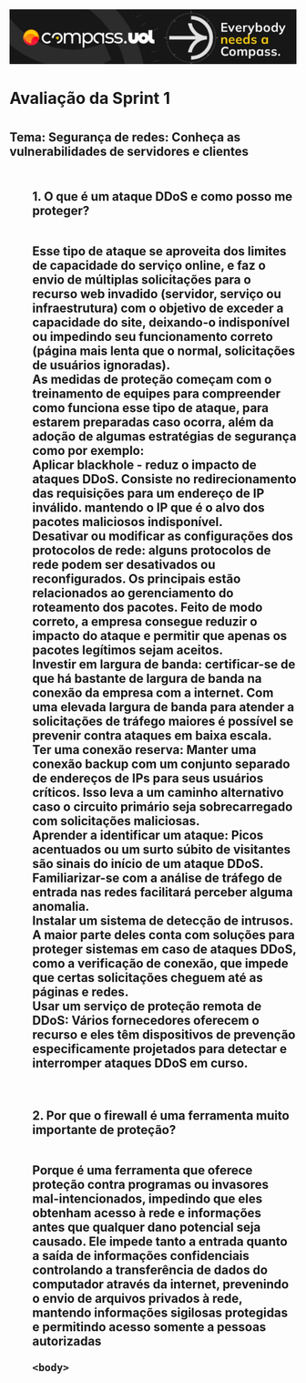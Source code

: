 
<img src=logo.png>
<br>

<h1>Avaliação da Sprint 1<h1>
<h2>Tema: Segurança de redes: Conheça as vulnerabilidades de servidores e clientes<h2> 
<br>

<body>
<dd>1. O que é um ataque DDoS e como posso me proteger?<dd>
<br>
    <p>
    Esse tipo de ataque se aproveita dos limites de capacidade do serviço online, e faz o envio de múltiplas solicitações para o recurso web invadido (servidor, serviço ou infraestrutura) com o objetivo de exceder a capacidade do site, deixando-o indisponível ou impedindo seu funcionamento correto (página mais lenta que o normal, solicitações de usuários ignoradas).
    <br>
    As medidas de proteção começam com o treinamento de equipes para compreender como funciona esse tipo de ataque, para estarem preparadas caso ocorra, além da adoção de algumas estratégias de segurança como por exemplo:
    <br>
    <b>Aplicar blackhole</b> -  reduz o impacto de ataques DDoS. Consiste no redirecionamento das requisições para um endereço de IP inválido. mantendo o IP que é o alvo dos pacotes maliciosos indisponível.
   <br>
    <b>Desativar ou modificar as configurações dos protocolos de rede:</b> alguns protocolos de rede podem ser desativados ou reconfigurados. Os principais estão relacionados ao gerenciamento do roteamento dos pacotes. Feito de modo correto, a empresa consegue reduzir o impacto do ataque e permitir que apenas os pacotes legítimos sejam aceitos.
    <br>
    <b>Investir em largura de banda:</b> certificar-se de que há bastante de largura de banda na conexão da empresa com a internet. Com uma elevada largura de banda para atender a solicitações de tráfego maiores é possível se prevenir contra ataques em baixa escala.
    <br>
    <b>Ter uma conexão reserva:</b> Manter uma conexão backup com um conjunto separado de endereços de IPs para seus usuários críticos. Isso leva a um caminho alternativo caso o circuito primário seja sobrecarregado com solicitações maliciosas.
    <br>
    <b>Aprender a identificar um ataque:</b> Picos acentuados ou um surto súbito de visitantes são sinais do início de um ataque DDoS. Familiarizar-se com a análise de tráfego de entrada nas redes facilitará perceber alguma anomalia.
    <br>
    <b>Instalar um sistema de detecção de intrusos</b>. A maior parte deles conta com soluções para proteger sistemas em caso de ataques DDoS, como a verificação de conexão, que impede que certas solicitações cheguem até as páginas e redes.
    <br>
    <b>Usar um serviço de proteção remota de DDoS:</b> Vários fornecedores oferecem o recurso e eles têm dispositivos de prevenção especificamente projetados para detectar e interromper ataques DDoS em curso.
<p>
<br>
<dd>2. Por que o firewall é uma ferramenta muito importante de proteção?<dd>
<br>
    <p>Porque é uma ferramenta que oferece proteção contra programas ou invasores mal-intencionados, impedindo que eles obtenham acesso à rede e informações antes que qualquer dano potencial seja causado. Ele impede tanto a entrada quanto a saída de informações confidenciais controlando a transferência de dados do computador através da internet, prevenindo o envio de arquivos privados à rede, mantendo informações sigilosas protegidas e permitindo acesso somente a pessoas autorizadas<p>

    
    <body>
    



